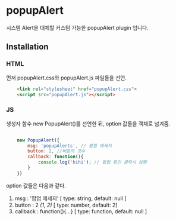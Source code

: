 # popupAlert 

시스템 Alert을 대체할 커스텀 가능한 popupAlert plugin 입니다.

## Installation

### HTML

먼저 popupAlert.css와 popupAlert.js 파일들을 선언.

```html
    <link rel="stylesheet" href="popupAlert.css">
    <script src="popupAlert.js"></script>
```

### JS

생성자 함수 new PopupAlert()를 선언한 뒤, option 값들을 객체로 넘겨줌.

```javascript

    new PopupAlert({
        msg: 'popupAlerts', // 팝업 메세지
        button: 2, //버튼의 갯수
        callback: function(){
            console.log('hihi'); // 팝업 확인 클릭시 실행
        }
    })
```
option 값들은 다음과 같다.
1. msg      : '팝업 메세지'        [ type: string, default: null ]
2. button   : 2 *(1, 2)*          [ type: number, default: 2]
3. callback : function(){...}   [ type: function, default: null ]
